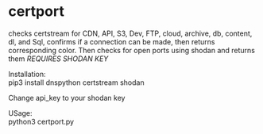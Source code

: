 # certport
checks certstream for CDN, API, S3, Dev, FTP, cloud, archive, db, content, dl, and Sql, confirms if a connection can be made, then returns corresponding color. Then checks for open ports using shodan and returns them *REQUIRES SHODAN KEY*

Installation:  
pip3 install dnspython certstream shodan

Change api_key to your shodan key

USage:  
python3 certport.py
